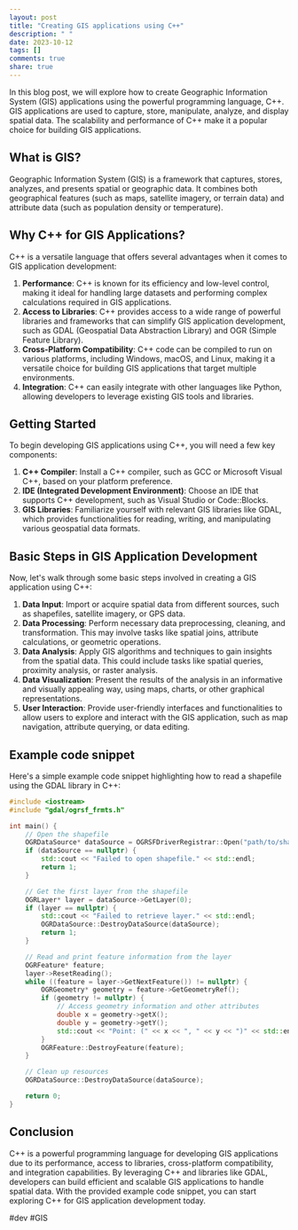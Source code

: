 ```yaml
---
layout: post
title: "Creating GIS applications using C++"
description: " "
date: 2023-10-12
tags: []
comments: true
share: true
---
```


In this blog post, we will explore how to create Geographic Information System (GIS) applications using the powerful programming language, C++. GIS applications are used to capture, store, manipulate, analyze, and display spatial data. The scalability and performance of C++ make it a popular choice for building GIS applications.

## What is GIS?

Geographic Information System (GIS) is a framework that captures, stores, analyzes, and presents spatial or geographic data. It combines both geographical features (such as maps, satellite imagery, or terrain data) and attribute data (such as population density or temperature).

## Why C++ for GIS Applications?

C++ is a versatile language that offers several advantages when it comes to GIS application development:

1. **Performance**: C++ is known for its efficiency and low-level control, making it ideal for handling large datasets and performing complex calculations required in GIS applications.
2. **Access to Libraries**: C++ provides access to a wide range of powerful libraries and frameworks that can simplify GIS application development, such as GDAL (Geospatial Data Abstraction Library) and OGR (Simple Feature Library).
3. **Cross-Platform Compatibility**: C++ code can be compiled to run on various platforms, including Windows, macOS, and Linux, making it a versatile choice for building GIS applications that target multiple environments.
4. **Integration**: C++ can easily integrate with other languages like Python, allowing developers to leverage existing GIS tools and libraries.

## Getting Started

To begin developing GIS applications using C++, you will need a few key components:

1. **C++ Compiler**: Install a C++ compiler, such as GCC or Microsoft Visual C++, based on your platform preference.
2. **IDE (Integrated Development Environment)**: Choose an IDE that supports C++ development, such as Visual Studio or Code::Blocks.
3. **GIS Libraries**: Familiarize yourself with relevant GIS libraries like GDAL, which provides functionalities for reading, writing, and manipulating various geospatial data formats.

## Basic Steps in GIS Application Development

Now, let's walk through some basic steps involved in creating a GIS application using C++:

1. **Data Input**: Import or acquire spatial data from different sources, such as shapefiles, satellite imagery, or GPS data.
2. **Data Processing**: Perform necessary data preprocessing, cleaning, and transformation. This may involve tasks like spatial joins, attribute calculations, or geometric operations.
3. **Data Analysis**: Apply GIS algorithms and techniques to gain insights from the spatial data. This could include tasks like spatial queries, proximity analysis, or raster analysis.
4. **Data Visualization**: Present the results of the analysis in an informative and visually appealing way, using maps, charts, or other graphical representations.
5. **User Interaction**: Provide user-friendly interfaces and functionalities to allow users to explore and interact with the GIS application, such as map navigation, attribute querying, or data editing.

## Example code snippet

Here's a simple example code snippet highlighting how to read a shapefile using the GDAL library in C++:

```cpp
#include <iostream>
#include "gdal/ogrsf_frmts.h"

int main() {
    // Open the shapefile
    OGRDataSource* dataSource = OGRSFDriverRegistrar::Open("path/to/shapefile.shp", FALSE, nullptr);
    if (dataSource == nullptr) {
        std::cout << "Failed to open shapefile." << std::endl;
        return 1;
    }

    // Get the first layer from the shapefile
    OGRLayer* layer = dataSource->GetLayer(0);
    if (layer == nullptr) {
        std::cout << "Failed to retrieve layer." << std::endl;
        OGRDataSource::DestroyDataSource(dataSource);
        return 1;
    }

    // Read and print feature information from the layer
    OGRFeature* feature;
    layer->ResetReading();
    while ((feature = layer->GetNextFeature()) != nullptr) {
        OGRGeometry* geometry = feature->GetGeometryRef();
        if (geometry != nullptr) {
            // Access geometry information and other attributes
            double x = geometry->getX();
            double y = geometry->getY();
            std::cout << "Point: (" << x << ", " << y << ")" << std::endl;
        }
        OGRFeature::DestroyFeature(feature);
    }

    // Clean up resources
    OGRDataSource::DestroyDataSource(dataSource);

    return 0;
}
```

## Conclusion

C++ is a powerful programming language for developing GIS applications due to its performance, access to libraries, cross-platform compatibility, and integration capabilities. By leveraging C++ and libraries like GDAL, developers can build efficient and scalable GIS applications to handle spatial data. With the provided example code snippet, you can start exploring C++ for GIS application development today.

#dev #GIS